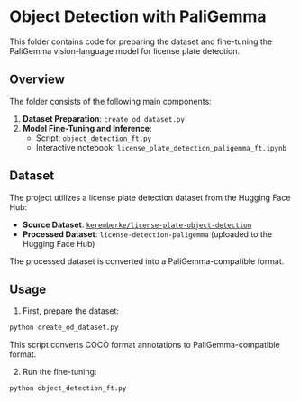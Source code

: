 # Object Detection with PaliGemma

This folder contains code for preparing the dataset and fine-tuning the PaliGemma vision-language model for license plate detection.

## Overview

The folder consists of the following main components:
1. **Dataset Preparation**: `create_od_dataset.py`
2. **Model Fine-Tuning and Inference**:
   - Script: `object_detection_ft.py`
   - Interactive notebook: `license_plate_detection_paligemma_ft.ipynb`

## Dataset

The project utilizes a license plate detection dataset from the Hugging Face Hub:
- **Source Dataset**: [`keremberke/license-plate-object-detection`](https://huggingface.co/datasets/keremberke/license-plate-object-detection)
- **Processed Dataset**: `license-detection-paligemma` (uploaded to the Hugging Face Hub)

The processed dataset is converted into a PaliGemma-compatible format.

## Usage

1. First, prepare the dataset:
```bash
python create_od_dataset.py
```
This script converts COCO format annotations to PaliGemma-compatible format.

2. Run the fine-tuning:
```bash
python object_detection_ft.py
```